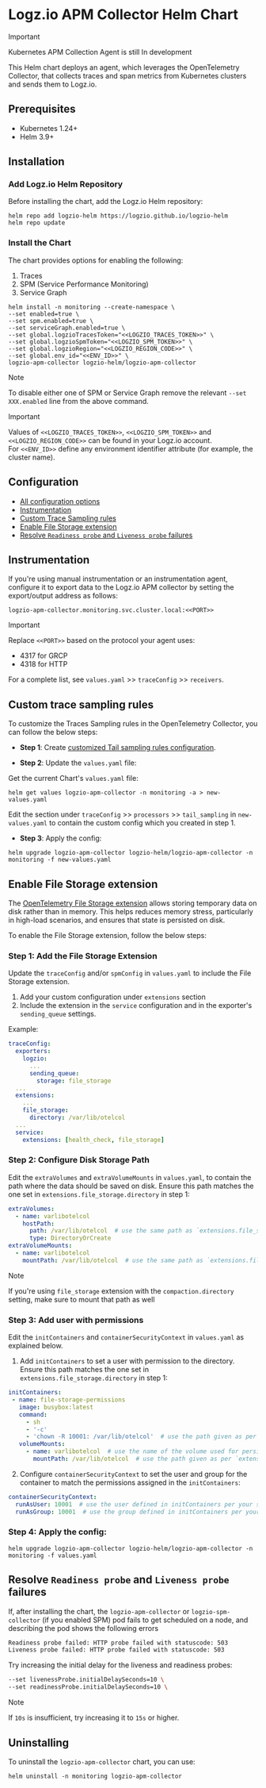# Logz.io APM Collector Helm Chart
> [!IMPORTANT]
> Kubernetes APM Collection Agent is still In development

This Helm chart deploys an agent, which leverages the OpenTelemetry Collector, that collects traces and span metrics from Kubernetes clusters and sends them to Logz.io.


## Prerequisites
- Kubernetes 1.24+
- Helm 3.9+

## Installation
### Add Logz.io Helm Repository
Before installing the chart, add the Logz.io Helm repository:
```shell
helm repo add logzio-helm https://logzio.github.io/logzio-helm
helm repo update
```

### Install the Chart

The chart provides options for enabling the following:
1. Traces
2. SPM (Service Performance Monitoring)
3. Service Graph 


```shell
helm install -n monitoring --create-namespace \
--set enabled=true \
--set spm.enabled=true \
--set serviceGraph.enabled=true \
--set global.logzioTracesToken="<<LOGZIO_TRACES_TOKEN>>" \
--set global.logzioSpmToken="<<LOGZIO_SPM_TOKEN>>" \
--set global.logzioRegion="<<LOGZIO_REGION_CODE>>" \
--set global.env_id="<<ENV_ID>>" \
logzio-apm-collector logzio-helm/logzio-apm-collector
```

> [!NOTE]
> To disable either one of SPM or Service Graph remove the relevant `--set XXX.enabled` line from the above command.

> [!IMPORTANT]
> Values of `<<LOGZIO_TRACES_TOKEN>>`, `<<LOGZIO_SPM_TOKEN>>` and `<<LOGZIO_REGION_CODE>>` can be found in your Logz.io account.  
> For `<<ENV_ID>>` define any environment identifier attribute (for example, the cluster name).


## Configuration

- [All configuration options](./VALUES.md)
- [Instrumentation](#instrumentation)
- [Custom Trace Sampling rules](#custom-trace-sampling-rules)
- [Enable File Storage extension](#enable-file-storage-extension)
- [Resolve `Readiness probe` and `Liveness probe` failures](#resolve-readiness-probe-and-liveness-probe-failures)


## Instrumentation
If you're using manual instrumentation or an instrumentation agent, configure it to export data to the Logz.io APM collector by setting the export/output address as follows:

```
logzio-apm-collector.monitoring.svc.cluster.local:<<PORT>>
```

> [!IMPORTANT]
> Replace `<<PORT>>` based on the protocol your agent uses:
> - 4317 for GRCP
> - 4318 for HTTP
>
> For a complete list, see `values.yaml` >> `traceConfig` >> `receivers`.


## Custom trace sampling rules
To customize the Traces Sampling rules in the OpenTelemetry Collector, you can follow the below steps:

- **Step 1**: Create [customized Tail sampling rules configuration](https://github.com/open-telemetry/opentelemetry-collector-contrib/tree/main/processor/tailsamplingprocessor).

- **Step 2**: Update the `values.yaml` file:

Get the current Chart's `values.yaml` file:
```shell
helm get values logzio-apm-collector -n monitoring -a > new-values.yaml
```

Edit the section under `traceConfig` >> `processors` >> `tail_sampling` in `new-values.yaml` to contain the custom config which you created in step 1.

- **Step 3**: Apply the config:
```shell
helm upgrade logzio-apm-collector logzio-helm/logzio-apm-collector -n monitoring -f new-values.yaml
```


## Enable File Storage extension
The [OpenTelemetry File Storage extension](https://github.com/open-telemetry/opentelemetry-collector-contrib/tree/main/extension/storage/filestorage) allows storing temporary data on disk rather than in memory. This helps reduces memory stress, particularly in high-load scenarios, and ensures that state is persisted on disk.

To enable the File Storage extension, follow the below steps:

### **Step 1**: Add the File Storage Extension

Update the `traceConfig` and/or `spmConfig` in `values.yaml` to include the File Storage extension.

1. Add your custom configuration under `extensions` section
2. Include the extension in the `service` configuration and in the exporter's `sending_queue` settings.

Example:

```yaml
traceConfig:
  exporters:
    logzio:
      ...
      sending_queue:
        storage: file_storage
  ...
  extensions:
    ...
    file_storage:
      directory: /var/lib/otelcol
  ...
  service:
    extensions: [health_check, file_storage]
```

### **Step 2**: Configure Disk Storage Path

Edit the `extraVolumes` and `extraVolumeMounts` in `values.yaml`, to contain the path where the data should be saved on disk.
Ensure this path matches the one set in `extensions.file_storage.directory` in step 1:

```yaml
extraVolumes:
  - name: varlibotelcol
    hostPath:
      path: /var/lib/otelcol  # use the same path as `extensions.file_storage.directory`
      type: DirectoryOrCreate
extraVolumeMounts:
  - name: varlibotelcol
    mountPath: /var/lib/otelcol  # use the same path as `extensions.file_storage.directory`
```

> [!NOTE]
> If you're using `file_storage` extension with the `compaction.directory` setting, make sure to mount that path as well


### **Step 3**: Add user with permissions

Edit the `initContainers` and `containerSecurityContext` in `values.yaml` as explained below.

1. Add `initContainers` to set a user with permission to the directory.
Ensure this path matches the one set in `extensions.file_storage.directory` in step 1:

```yaml
initContainers:
 - name: file-storage-permissions
   image: busybox:latest
   command:
     - sh
     - '-c'
     - 'chown -R 10001: /var/lib/otelcol'  # use the path given as per `extensions.file_storage.directory` & `extraVolumeMounts[x].mountPath`
   volumeMounts:
     - name: varlibotelcol  # use the name of the volume used for persistence
       mountPath: /var/lib/otelcol  # use the path given as per `extensions.file_storage.directory` & `extraVolumeMounts[x].mountPath`
```

2. Configure `containerSecurityContext` to set the user and group for the container to match the permissions assigned in the `initContainers`:

```yaml
containerSecurityContext:
  runAsUser: 10001  # use the user defined in initContainers per your setup
  runAsGroup: 10001  # use the group defined in initContainers per your setup
```

### Step 4: Apply the config:
```shell
helm upgrade logzio-apm-collector logzio-helm/logzio-apm-collector -n monitoring -f values.yaml
```

## Resolve `Readiness probe` and `Liveness probe` failures
If, after installing the chart, the `logzio-apm-collector` or `logzio-spm-collector` (if you enabled SPM) pod fails to get scheduled on a node, and describing the pod shows the following errors
```txt
Readiness probe failed: HTTP probe failed with statuscode: 503
Liveness probe failed: HTTP probe failed with statuscode: 503
```

Try increasing the initial delay for the liveness and readiness probes:

```sh
--set livenessProbe.initialDelaySeconds=10 \
--set readinessProbe.initialDelaySeconds=10 \
```

> [!NOTE]
> If `10s` is insufficient, try increasing it to `15s` or higher.

## Uninstalling
To uninstall the `logzio-apm-collector` chart, you can use:
```shell
helm uninstall -n monitoring logzio-apm-collector
```
